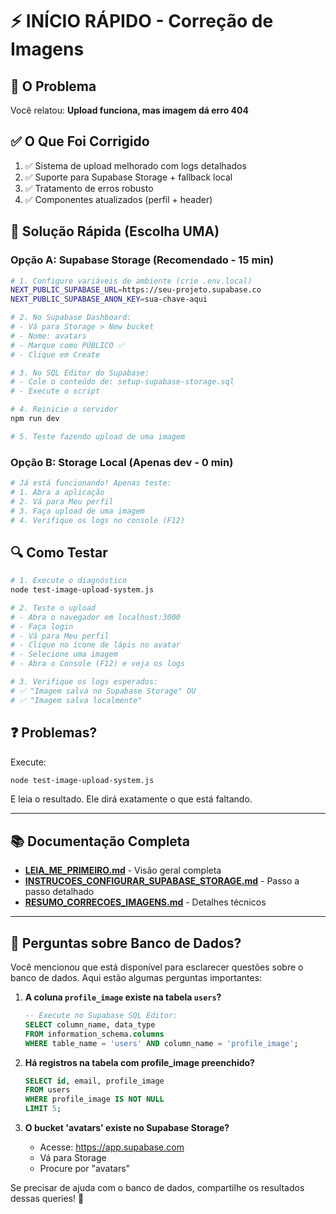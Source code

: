 # ⚡ INÍCIO RÁPIDO - Correção de Imagens

## 🎯 O Problema

Você relatou: **Upload funciona, mas imagem dá erro 404**

## ✅ O Que Foi Corrigido

1. ✅ Sistema de upload melhorado com logs detalhados
2. ✅ Suporte para Supabase Storage + fallback local
3. ✅ Tratamento de erros robusto
4. ✅ Componentes atualizados (perfil + header)

## 🚀 Solução Rápida (Escolha UMA)

### Opção A: Supabase Storage (Recomendado - 15 min)

```bash
# 1. Configure variáveis de ambiente (crie .env.local)
NEXT_PUBLIC_SUPABASE_URL=https://seu-projeto.supabase.co
NEXT_PUBLIC_SUPABASE_ANON_KEY=sua-chave-aqui

# 2. No Supabase Dashboard:
# - Vá para Storage > New bucket
# - Nome: avatars
# - Marque como PÚBLICO ✅
# - Clique em Create

# 3. No SQL Editor do Supabase:
# - Cole o conteúdo de: setup-supabase-storage.sql
# - Execute o script

# 4. Reinicie o servidor
npm run dev

# 5. Teste fazendo upload de uma imagem
```

### Opção B: Storage Local (Apenas dev - 0 min)

```bash
# Já está funcionando! Apenas teste:
# 1. Abra a aplicação
# 2. Vá para Meu perfil
# 3. Faça upload de uma imagem
# 4. Verifique os logs no console (F12)
```

## 🔍 Como Testar

```bash
# 1. Execute o diagnóstico
node test-image-upload-system.js

# 2. Teste o upload
# - Abra o navegador em localhost:3000
# - Faça login
# - Vá para Meu perfil
# - Clique no ícone de lápis no avatar
# - Selecione uma imagem
# - Abra o Console (F12) e veja os logs

# 3. Verifique os logs esperados:
# ✅ "Imagem salva no Supabase Storage" OU
# ✅ "Imagem salva localmente"
```

## ❓ Problemas?

Execute:
```bash
node test-image-upload-system.js
```

E leia o resultado. Ele dirá exatamente o que está faltando.

---

## 📚 Documentação Completa

- **[LEIA_ME_PRIMEIRO.md](./LEIA_ME_PRIMEIRO.md)** - Visão geral completa
- **[INSTRUCOES_CONFIGURAR_SUPABASE_STORAGE.md](./INSTRUCOES_CONFIGURAR_SUPABASE_STORAGE.md)** - Passo a passo detalhado
- **[RESUMO_CORRECOES_IMAGENS.md](./RESUMO_CORRECOES_IMAGENS.md)** - Detalhes técnicos

---

## 💬 Perguntas sobre Banco de Dados?

Você mencionou que está disponível para esclarecer questões sobre o banco de dados. Aqui estão algumas perguntas importantes:

1. **A coluna `profile_image` existe na tabela `users`?**
   ```sql
   -- Execute no Supabase SQL Editor:
   SELECT column_name, data_type 
   FROM information_schema.columns 
   WHERE table_name = 'users' AND column_name = 'profile_image';
   ```

2. **Há registros na tabela com profile_image preenchido?**
   ```sql
   SELECT id, email, profile_image 
   FROM users 
   WHERE profile_image IS NOT NULL
   LIMIT 5;
   ```

3. **O bucket 'avatars' existe no Supabase Storage?**
   - Acesse: https://app.supabase.com
   - Vá para Storage
   - Procure por "avatars"

Se precisar de ajuda com o banco de dados, compartilhe os resultados dessas queries! 🚀
